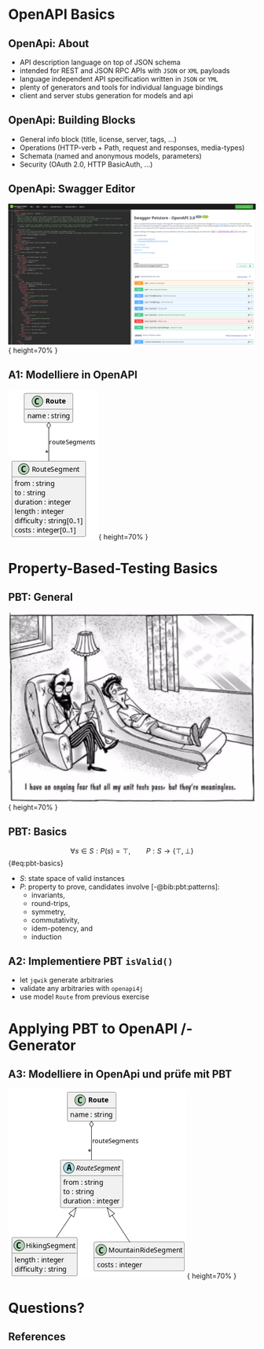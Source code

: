 # OpenAPI Basics

## OpenApi: About

- API description language on top of JSON schema 
- intended for REST and JSON RPC APIs with `JSON` or `XML` payloads
- language independent API specification written in `JSON` or `YML`
- plenty of generators and tools for individual language bindings
- client and server stubs generation for models and api

## OpenApi: Building Blocks

- General info block (title, license, server, tags, ...)
- Operations (HTTP-verb + Path, request and responses, media-types)
- Schemata (named and anonymous models, parameters)
- Security (OAuth 2.0, HTTP BasicAuth, ...)

## OpenApi: Swagger Editor

![Editieren von OpenApi-Dateien in Swagger Editor.](swagger-editor.png){ height=70% }

## A1: Modelliere in OpenAPI

![Klassendiagramm für das Modell "Route".](../aufgaben/a1-uml.png){ height=70% }

# Property-Based-Testing Basics

## PBT: General

![Testing Dilemma: "testing can  only find  bugs, not  prove  their absence" (E.W. Dijkstra in [-@bib:godefroid:model-checking]).](PBT-cartoon.png){ height=70% }

## PBT: Basics

$$ \forall s \in S: P(s) = \top, \qquad P: S \to \{ \top, \bot \} $$ {#eq:pbt-basics}

- $S$: state space of valid instances
- $P$: property to prove, candidates involve [-@bib:pbt:patterns]:
  - invariants,
  - round-trips,
  - symmetry,
  - commutativity,
  - idem-potency, and 
  - induction

## A2: Implementiere PBT `isValid()`

- let `jqwik` generate arbitraries
- validate any arbitraries with `openapi4j` 
- use model `Route` from previous exercise

# Applying PBT to OpenAPI /-Generator

## A3: Modelliere in OpenApi und prüfe mit PBT

![Klassendiagramm für das polymorphe Modell "RouteSegment".](../aufgaben/a2-uml.png){ height=70% }

# Questions?

## References